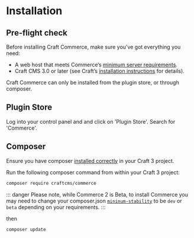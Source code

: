 # Installation

## Pre-flight check

Before installing Craft Commerce, make sure you’ve got everything you need:

* A web host that meets Commerce’s [minimum server requirements](https://github.com/craftcms/commerce-docs/blob/v2/en/server-requirements.md).
* Craft CMS 3.0 or later (see Craft’s [installation instructions](https://docs.craftcms.com/v3/installation.html) for details).

Craft Commerce can only be installed from the plugin store, or through composer.

## Plugin Store

Log into your control panel and and click on 'Plugin Store'. Search for 'Commerce'.

## Composer

Ensure you have composer [installed correctly](https://docs.craftcms.com/v3/installation.html#downloading-with-composer) in your Craft 3 project.

Run the following composer command from within your Craft 3 project:

```bash
composer require craftcms/commerce 
``` 

::: danger
Please note, while Commerce 2 is Beta, to install Commerce you may need to change your composer.json [`mininum-stability`](https://getcomposer.org/doc/04-schema.md#minimum-stability) to be `dev` or `beta` depending on your requirements. 
:::

then

```bash
composer update
``` 
